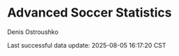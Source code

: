# Advanced Soccer Statistics
Denis Ostroushko

<!-- gfm -->

Last successful data update: 2025-08-05 16:17:20 CST
